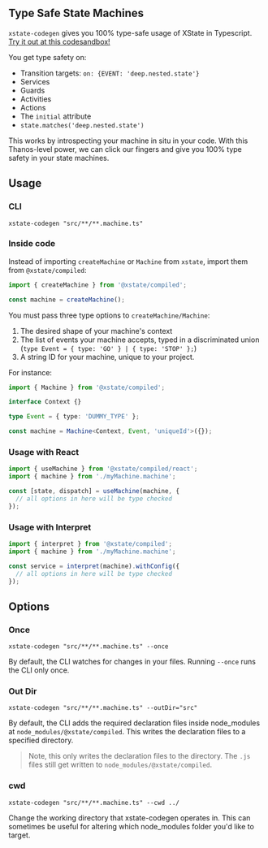 ## Type Safe State Machines

`xstate-codegen` gives you 100% type-safe usage of XState in Typescript. [Try it out at this codesandbox!](https://codesandbox.io/s/xstate-codegen-example-7etw2?file=/src/demo.machine.ts)

You get type safety on:

- Transition targets: `on: {EVENT: 'deep.nested.state'}`
- Services
- Guards
- Activities
- Actions
- The `initial` attribute
- `state.matches('deep.nested.state')`

This works by introspecting your machine in situ in your code. With this Thanos-level power, we can click our fingers and give you 100% type safety in your state machines.

## Usage

### CLI

`xstate-codegen "src/**/**.machine.ts"`

### Inside code

Instead of importing `createMachine` or `Machine` from `xstate`, import them from `@xstate/compiled`:

```ts
import { createMachine } from '@xstate/compiled';

const machine = createMachine();
```

You must pass three type options to `createMachine/Machine`:

1. The desired shape of your machine's context
2. The list of events your machine accepts, typed in a discriminated union (`type Event = { type: 'GO' } | { type: 'STOP' };`)
3. A string ID for your machine, unique to your project.

For instance:

```ts
import { Machine } from '@xstate/compiled';

interface Context {}

type Event = { type: 'DUMMY_TYPE' };

const machine = Machine<Context, Event, 'uniqueId'>({});
```

### Usage with React

```ts
import { useMachine } from '@xstate/compiled/react';
import { machine } from './myMachine.machine';

const [state, dispatch] = useMachine(machine, {
  // all options in here will be type checked
});
```

### Usage with Interpret

```ts
import { interpret } from '@xstate/compiled';
import { machine } from './myMachine.machine';

const service = interpret(machine).withConfig({
  // all options in here will be type checked
});
```

## Options

### Once

`xstate-codegen "src/**/**.machine.ts" --once`

By default, the CLI watches for changes in your files. Running `--once` runs the CLI only once.

### Out Dir

`xstate-codegen "src/**/**.machine.ts" --outDir="src"`

By default, the CLI adds the required declaration files inside node_modules at `node_modules/@xstate/compiled`. This writes the declaration files to a specified directory.

> Note, this only writes the declaration files to the directory. The `.js` files still get written to `node_modules/@xstate/compiled`.

### cwd

`xstate-codegen "src/**/**.machine.ts" --cwd ../`

Change the working directory that xstate-codegen operates in. This can sometimes be useful for altering which node_modules folder you'd like to target.
